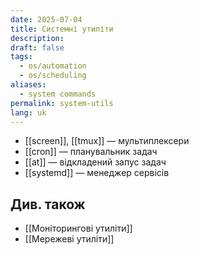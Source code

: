 ```yaml
---
date: 2025-07-04
title: Системні утиліти
description: 
draft: false
tags:
  - os/automation
  - os/scheduling
aliases:
  - system commands
permalink: system-utils
lang: uk
---
```


- [[screen]], [[tmux]] — мультиплексери
- [[cron]] — планувальник задач
- [[at]] — відкладений запус задач
- [[systemd]] — менеджер сервісів

## Див. також

- [[Моніторингові утиліти]]
- [[Мережеві утиліти]]